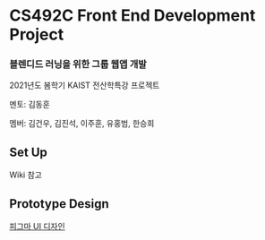 # CS492C Front End Development Project

### **블렌디드 러닝을 위한 그룹 웹앱 개발**
2021년도 봄학기 KAIST 전산학특강 프로젝트

멘토: 김동훈

멤버: 김건우, 김진석, 이주훈, 유홍범, 한승희

## Set Up
Wiki 참고


## Prototype Design
[피그마 UI 디자인](https://www.figma.com/file/Y4GVrTepriDoMHRtV1giG8/Frontend-Project-Design-Proposal-Draft?node-id=11%3A347])
